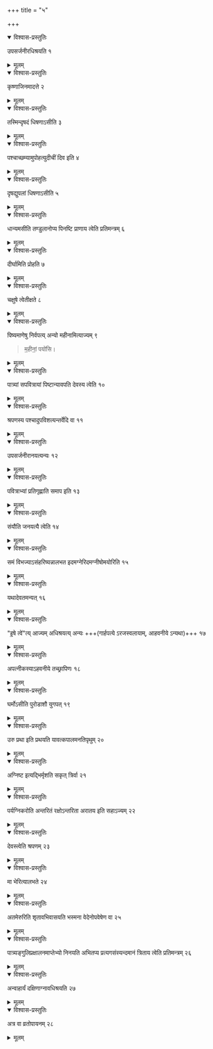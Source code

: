 +++
title = "५"

+++


<details open><summary>विश्वास-प्रस्तुतिः</summary>

उपसर्जनीरधिश्रयति १
</details>

<details><summary>मूलम्</summary>

उपसर्जनीरधिश्रयति १
</details>


<details open><summary>विश्वास-प्रस्तुतिः</summary>

कृष्णाजिनमादत्ते २
</details>

<details><summary>मूलम्</summary>

कृष्णाजिनमादत्ते २
</details>


<details open><summary>विश्वास-प्रस्तुतिः</summary>

तस्मिन्दृषदं धिषणाऽसीति ३
</details>

<details><summary>मूलम्</summary>

तस्मिन्दृषदं धिषणाऽसीति ३
</details>


<details open><summary>विश्वास-प्रस्तुतिः</summary>

पश्चाच्छम्यामुपोहत्युदीचीं दिव इति ४
</details>

<details><summary>मूलम्</summary>

पश्चाच्छम्यामुपोहत्युदीचीं दिव इति ४
</details>


<details open><summary>विश्वास-प्रस्तुतिः</summary>

दृषद्युपलां धिषणाऽसीति ५
</details>

<details><summary>मूलम्</summary>

दृषद्युपलां धिषणाऽसीति ५
</details>


<details open><summary>विश्वास-प्रस्तुतिः</summary>

धान्यमसीति तण्डुलानोप्य पिनष्टि प्राणाय त्वेति प्रतिमन्त्रम् ६
</details>

<details><summary>मूलम्</summary>

धान्यमसीति तण्डुलानोप्य पिनष्टि प्राणाय त्वेति प्रतिमन्त्रम् ६
</details>


<details open><summary>विश्वास-प्रस्तुतिः</summary>

दीर्घामिति प्रोहति ७
</details>

<details><summary>मूलम्</summary>

दीर्घामिति प्रोहति ७
</details>


<details open><summary>विश्वास-प्रस्तुतिः</summary>

चक्षुषे त्वेतीक्षते ८
</details>

<details><summary>मूलम्</summary>

चक्षुषे त्वेतीक्षते ८
</details>


<details open><summary>विश्वास-प्रस्तुतिः</summary>

पिष्यमाणेषु निर्वपत्य् अन्यो महीनामित्याज्यम् ९

> म॒हीनां॒ पयो॑सि।
</details>

<details><summary>मूलम्</summary>

पिष्यमाणेषु निर्वपत्यन्यो महीनामित्याज्यम् ९
</details>


<details open><summary>विश्वास-प्रस्तुतिः</summary>

पात्र्यां सपवित्रायां पिष्टान्यावपति देवस्य त्वेति १०
</details>

<details><summary>मूलम्</summary>

पात्र्यां सपवित्रायां पिष्टान्यावपति देवस्य त्वेति १०
</details>


<details open><summary>विश्वास-प्रस्तुतिः</summary>

श्रपणस्य पश्चादुपविशत्यन्तर्वेदि वा ११
</details>

<details><summary>मूलम्</summary>

श्रपणस्य पश्चादुपविशत्यन्तर्वेदि वा ११
</details>


<details open><summary>विश्वास-प्रस्तुतिः</summary>

उपसर्जनीरानयत्यन्यः १२
</details>

<details><summary>मूलम्</summary>

उपसर्जनीरानयत्यन्यः १२
</details>


<details open><summary>विश्वास-प्रस्तुतिः</summary>

पवित्राभ्यां प्रतिगृह्णाति समाप इति १३
</details>

<details><summary>मूलम्</summary>

पवित्राभ्यां प्रतिगृह्णाति समाप इति १३
</details>


<details open><summary>विश्वास-प्रस्तुतिः</summary>

संयौति जनयत्यै त्वेति १४
</details>

<details><summary>मूलम्</summary>

संयौति जनयत्यै त्वेति १४
</details>


<details open><summary>विश्वास-प्रस्तुतिः</summary>

समं विभज्याऽसंहरिष्यन्नालभत इदमग्नेरिदमग्नीषोमयोरिति १५
</details>

<details><summary>मूलम्</summary>

समं विभज्याऽसंहरिष्यन्नालभत इदमग्नेरिदमग्नीषोमयोरिति १५
</details>


<details open><summary>विश्वास-प्रस्तुतिः</summary>

यथादेवतमन्यत् १६
</details>

<details><summary>मूलम्</summary>

यथादेवतमन्यत् १६
</details>


<details open><summary>विश्वास-प्रस्तुतिः</summary>

"इ॒षे त्वे॑"त्य् आज्यम् अधिश्रयत्य् अन्यः +++(गार्हपत्ये ऽरजस्वलायाम्, आहवनीये ऽन्यथा)+++ १७
</details>

<details><summary>मूलम्</summary>

इषे त्वेत्याज्यमधिश्रयत्यन्यः १७
</details>


<details open><summary>विश्वास-प्रस्तुतिः</summary>

अपत्नीकस्याऽहवनीये तच्छ्रापिणः १८
</details>

<details><summary>मूलम्</summary>

अपत्नीकस्याऽहवनीये तच्छ्रापिणः १८
</details>


<details open><summary>विश्वास-प्रस्तुतिः</summary>

घर्मोऽसीति पुरोडाशौ युगपत् १९
</details>

<details><summary>मूलम्</summary>

घर्मोऽसीति पुरोडाशौ युगपत् १९
</details>


<details open><summary>विश्वास-प्रस्तुतिः</summary>

उरु प्रथा इति प्रथयति यावत्कपालमनतिपृथुम् २०
</details>

<details><summary>मूलम्</summary>

उरु प्रथा इति प्रथयति यावत्कपालमनतिपृथुम् २०
</details>


<details open><summary>विश्वास-प्रस्तुतिः</summary>

अग्निष्ट इत्यद्भिर्मृशति सकृत् त्रिर्वा २१
</details>

<details><summary>मूलम्</summary>

अग्निष्ट इत्यद्भिर्मृशति सकृत् त्रिर्वा २१
</details>


<details open><summary>विश्वास-प्रस्तुतिः</summary>

पर्यग्निकरोति अन्तरितं रक्षोऽन्तरिता अरातय इति सहाऽज्यम् २२
</details>

<details><summary>मूलम्</summary>

पर्यग्निकरोति अन्तरितं रक्षोऽन्तरिता अरातय इति सहाऽज्यम् २२
</details>


<details open><summary>विश्वास-प्रस्तुतिः</summary>

देवस्त्वेति श्रपणम् २३
</details>

<details><summary>मूलम्</summary>

देवस्त्वेति श्रपणम् २३
</details>


<details open><summary>विश्वास-प्रस्तुतिः</summary>

मा भेरित्यालभते २४
</details>

<details><summary>मूलम्</summary>

मा भेरित्यालभते २४
</details>


<details open><summary>विश्वास-प्रस्तुतिः</summary>

अतमेरुरिति शृतावभिवासयति भस्मना वेदेनोपवेषेण वा २५
</details>

<details><summary>मूलम्</summary>

अतमेरुरिति शृतावभिवासयति भस्मना वेदेनोपवेषेण वा २५
</details>


<details open><summary>विश्वास-प्रस्तुतिः</summary>

पात्र्यङ्गुलिप्रक्षालनमाप्तेभ्यो निनयति अभितप्य प्रत्यगसंस्यन्दमानं त्रिताय त्वेति प्रतिमन्त्रम् २६
</details>

<details><summary>मूलम्</summary>

पात्र्यङ्गुलिप्रक्षालनमाप्तेभ्यो निनयति अभितप्य प्रत्यगसंस्यन्दमानं त्रिताय त्वेति प्रतिमन्त्रम् २६
</details>


<details open><summary>विश्वास-प्रस्तुतिः</summary>

अन्वाहार्यं दक्षिणाग्नावधिश्रयति २७
</details>

<details><summary>मूलम्</summary>

अन्वाहार्यं दक्षिणाग्नावधिश्रयति २७
</details>


<details open><summary>विश्वास-प्रस्तुतिः</summary>

अत्र वा व्रतोपायनम् २८
</details>

<details><summary>मूलम्</summary>

अत्र वा व्रतोपायनम् २८
</details>
